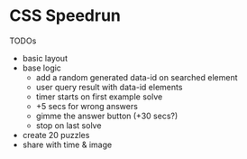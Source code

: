 # CSS Speedrun

TODOs
- basic layout
- base logic
  - add a random generated data-id on searched element
  - user query result with data-id elements
  - timer starts on first example solve
  - +5 secs for wrong answers
  - gimme the answer button (+30 secs?)
  - stop on last solve
- create 20 puzzles
- share with time & image